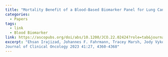 ```yaml
---
title: "Mortality Benefit of a Blood-Based Biomarker Panel for Lung Cancer on the Basis of the Prostate, Lung, Colorectal, and Ovarian Cohort"
categories:
  - Papers
tags:
  - link
  - Blood Biomarker
link: https://ascopubs.org/doi/abs/10.1200/JCO.22.02424?role=tab&journalCode=jco
excerpt: "Ehsan Irajizad, Johannes F. Fahrmann, Tracey Marsh, Jody Vykoukal, Jennifer B. Dennison, James P. Long, Kim-Anh Do, Ziding Feng, Samir Hanash, and Edwin J. Ostrin
Journal of Clinical Oncology 2023 41:27, 4360-4368"
---
```


